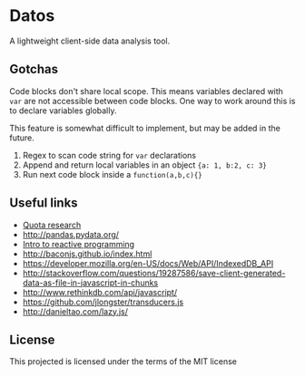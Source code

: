 # Datos

A lightweight client-side data analysis tool.


## Gotchas

Code blocks don't share local scope. This means variables declared with `var` are not accessible between code blocks. One way to work around this is to declare variables globally.

This feature is somewhat difficult to implement, but may be added in the future.
1. Regex to scan code string for `var` declarations
2. Append and return local variables in an object `{a: 1, b:2, c: 3}`
4. Run next code block inside a `function(a,b,c){}`



## Useful links
- [Quota research](http://www.html5rocks.com/en/tutorials/offline/quota-research/)
- http://pandas.pydata.org/
- [Intro to reactive programming](https://gist.github.com/staltz/868e7e9bc2a7b8c1f754)
- http://baconjs.github.io/index.html
- https://developer.mozilla.org/en-US/docs/Web/API/IndexedDB_API
- http://stackoverflow.com/questions/19287586/save-client-generated-data-as-file-in-javascript-in-chunks
- http://www.rethinkdb.com/api/javascript/
- https://github.com/jlongster/transducers.js
- http://danieltao.com/lazy.js/

## License

This projected is licensed under the terms of the MIT license

